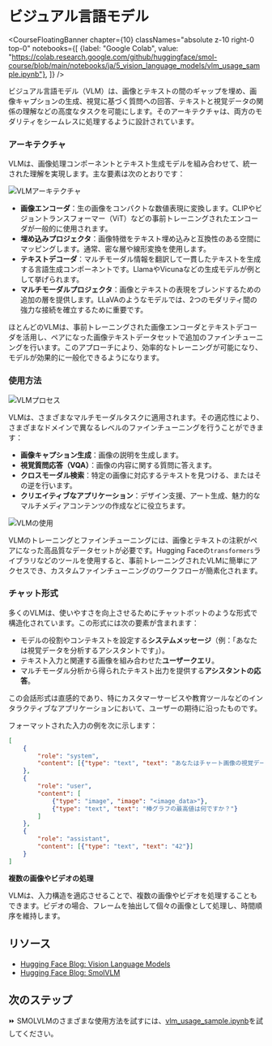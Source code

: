 # ビジュアル言語モデル

<CourseFloatingBanner chapter={10}
  classNames="absolute z-10 right-0 top-0"
  notebooks={[
    {label: "Google Colab", value: "https://colab.research.google.com/github/huggingface/smol-course/blob/main/notebooks/ja/5_vision_language_models/vlm_usage_sample.ipynb"},
]} />
    
ビジュアル言語モデル（VLM）は、画像とテキストの間のギャップを埋め、画像キャプションの生成、視覚に基づく質問への回答、テキストと視覚データの関係の理解などの高度なタスクを可能にします。そのアーキテクチャは、両方のモダリティをシームレスに処理するように設計されています。

### アーキテクチャ

VLMは、画像処理コンポーネントとテキスト生成モデルを組み合わせて、統一された理解を実現します。主な要素は次のとおりです：

![VLMアーキテクチャ](./images/VLM_Architecture.png)

- **画像エンコーダ**：生の画像をコンパクトな数値表現に変換します。CLIPやビジョントランスフォーマー（ViT）などの事前トレーニングされたエンコーダが一般的に使用されます。
- **埋め込みプロジェクタ**：画像特徴をテキスト埋め込みと互換性のある空間にマッピングします。通常、密な層や線形変換を使用します。
- **テキストデコーダ**：マルチモーダル情報を翻訳して一貫したテキストを生成する言語生成コンポーネントです。LlamaやVicunaなどの生成モデルが例として挙げられます。
- **マルチモーダルプロジェクタ**：画像とテキストの表現をブレンドするための追加の層を提供します。LLaVAのようなモデルでは、2つのモダリティ間の強力な接続を確立するために重要です。

ほとんどのVLMは、事前トレーニングされた画像エンコーダとテキストデコーダを活用し、ペアになった画像テキストデータセットで追加のファインチューニングを行います。このアプローチにより、効率的なトレーニングが可能になり、モデルが効果的に一般化できるようになります。

### 使用方法

![VLMプロセス](./images/VLM_Process.png)

VLMは、さまざまなマルチモーダルタスクに適用されます。その適応性により、さまざまなドメインで異なるレベルのファインチューニングを行うことができます：

- **画像キャプション生成**：画像の説明を生成します。
- **視覚質問応答（VQA）**：画像の内容に関する質問に答えます。
- **クロスモーダル検索**：特定の画像に対応するテキストを見つける、またはその逆を行います。
- **クリエイティブなアプリケーション**：デザイン支援、アート生成、魅力的なマルチメディアコンテンツの作成などに役立ちます。

![VLMの使用](./images/VLM_Usage.png)

VLMのトレーニングとファインチューニングには、画像とテキストの注釈がペアになった高品質なデータセットが必要です。Hugging Faceの`transformers`ライブラリなどのツールを使用すると、事前トレーニングされたVLMに簡単にアクセスでき、カスタムファインチューニングのワークフローが簡素化されます。

### チャット形式

多くのVLMは、使いやすさを向上させるためにチャットボットのような形式で構造化されています。この形式には次の要素が含まれます：

- モデルの役割やコンテキストを設定する**システムメッセージ**（例：「あなたは視覚データを分析するアシスタントです」）。
- テキスト入力と関連する画像を組み合わせた**ユーザークエリ**。
- マルチモーダル分析から得られたテキスト出力を提供する**アシスタントの応答**。

この会話形式は直感的であり、特にカスタマーサービスや教育ツールなどのインタラクティブなアプリケーションにおいて、ユーザーの期待に沿ったものです。

フォーマットされた入力の例を次に示します：

```json
[
    {
        "role": "system",
        "content": [{"type": "text", "text": "あなたはチャート画像の視覚データを解釈する専門のビジュアル言語モデルです..."}]
    },
    {
        "role": "user",
        "content": [
            {"type": "image", "image": "<image_data>"},
            {"type": "text", "text": "棒グラフの最高値は何ですか？"}
        ]
    },
    {
        "role": "assistant",
        "content": [{"type": "text", "text": "42"}]
    }
]
```

**複数の画像やビデオの処理**

VLMは、入力構造を適応させることで、複数の画像やビデオを処理することもできます。ビデオの場合、フレームを抽出して個々の画像として処理し、時間順序を維持します。

## リソース

- [Hugging Face Blog: Vision Language Models](https://huggingface.co/blog/vlms)
- [Hugging Face Blog: SmolVLM](https://huggingface.co/blog/smolvlm)

## 次のステップ

⏩ SMOLVLMのさまざまな使用方法を試すには、[vlm_usage_sample.ipynb](../../../notebooks/ja/5_vision_language_models/vlm_usage_sample.ipynb)を試してください。
